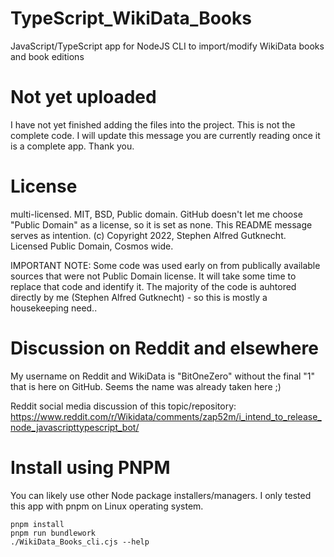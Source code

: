 # TypeScript_WikiData_Books
JavaScript/TypeScript app for NodeJS CLI to import/modify WikiData books and book editions

# Not yet uploaded

I have not yet finished adding the files into the project. This is not the complete code. I will update this message you are currently reading once it is a complete app. Thank you.

# License
multi-licensed. MIT, BSD, Public domain. GitHub doesn't let me choose "Public Domain" as a license, so it is set as none. This README message serves as intention. (c) Copyright 2022, Stephen Alfred Gutknecht. Licensed Public Domain, Cosmos wide.

IMPORTANT NOTE: Some code was used early on from publically available sources that were not Public Domain license. It will take some time to replace that code and identify it. The majority of the code is auhtored directly by me (Stephen Alfred Gutknecht) - so this is mostly a housekeeping need..

# Discussion on Reddit and elsewhere

My username on Reddit and WikiData is "BitOneZero" without the final "1" that is here on GitHub. Seems the name was already taken here ;)

Reddit social media discussion of this topic/repository: https://www.reddit.com/r/Wikidata/comments/zap52m/i_intend_to_release_node_javascripttypescript_bot/

# Install using PNPM

You can likely use other Node package installers/managers. I only tested this app with pnpm on Linux operating system.

```
pnpm install
pnpm run bundlework
./WikiData_Books_cli.cjs --help
```
